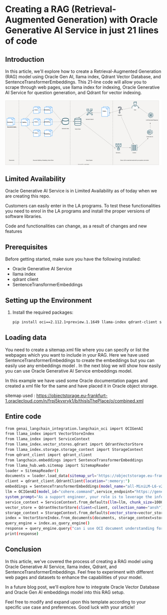 
# Creating a RAG (Retrieval-Augmented Generation) with Oracle Generative AI Service in just 21 lines of code

## Introduction
In this article, we'll explore how to create a Retrieval-Augmented Generation (RAG) model using Oracle Gen AI, llama index, Qdrant Vector Database, and SentenceTransformerEmbeddings. This 21-line code will allow you to scrape through web pages, use llama index for indexing, Oracle Generative AI Service for question generation, and Qdrant for vector indexing.

<img src="./rag.svg">
</img>

## Limited Availability

Oracle Generative AI Service is in Limited Availability as of today when we are creating this repo.

Customers can easily enter in the LA programs. To test these functionalities you need to enrol in the LA programs and install the proper versions of software libraries.

Code and functionalities can change, as a result of changes and new features

## Prerequisites
Before getting started, make sure you have the following installed:

- Oracle Generative AI Service
- llama index
- qdrant client
- SentenceTransformerEmbeddings

## Setting up the Environment
1. Install the required packages:
   ```bash
   pip install oci==2.112.1+preview.1.1649 llama-index qdrant-client sentence-transformers
   ```

## Loading data

You need to create a sitemap.xml file where you can specify or list the webpages which you want to include in your RAG. 
Here we have used SentenceTransformerEmbeddings to create the embeddings but you can easily use any embeddings model . In the next blog we will show how easily you can use Oracle Generative AI Service embeddings model.

In this example we have used some Oracle documentation pages and created a xml file for the same and have placed it in Oracle object storage. 

sitemap used : https://objectstorage.eu-frankfurt-1.oraclecloud.com/n/frpj5kvxryk1/b/thisIsThePlace/o/combined.xml

## Entire code

   ```bash
   from genai_langchain_integration.langchain_oci import OCIGenAI
from llama_index import VectorStoreIndex
from llama_index import ServiceContext
from llama_index.vector_stores.qdrant import QdrantVectorStore
from llama_index.storage.storage_context import StorageContext
from qdrant_client import qdrant_client
from langchain.embeddings import SentenceTransformerEmbeddings
from llama_hub.web.sitemap import SitemapReader
loader = SitemapReader()
documents = loader.load_data(sitemap_url='https://objectstorage.eu-frankfurt-1.oraclecloud.com/n/frpj5kvxryk1/b/thisIsThePlace/o/combined.xml')
client = qdrant_client.QdrantClient(location=":memory:")
embeddings = SentenceTransformerEmbeddings(model_name="all-MiniLM-L6-v2")
llm = OCIGenAI(model_id="cohere.command",service_endpoint="https://generativeai.aiservice.us-chicago-1.oci.oraclecloud.com",compartment_id = "ocid1.tenancy.oc1..aaaaaaaa5hwtrus75rauufcfvtnjnz3mc4xm2bzibbigva2bw4ne7ezkvzha",temperature=0.0)
system_prompt="As a support engineer, your role is to leverage the information in the context provided. Your task is to respond to queries based strictly on the information available in the provided context. Do not create new information under any circumstances. Refrain from repeating yourself. Extract your response solely from the context mentioned above. If the context does not contain relevant information for the question, respond with 'How can I assist you with questions related to the document?"
service_context = ServiceContext.from_defaults(llm=llm, chunk_size=1000, chunk_overlap=100, embed_model=embeddings,system_prompt=system_prompt)
vector_store = QdrantVectorStore(client=client, collection_name="ansh")
storage_context = StorageContext.from_defaults(vector_store=vector_store)
index = VectorStoreIndex.from_documents(documents, storage_context=storage_context, service_context=service_context)
query_engine = index.as_query_engine()
response = query_engine.query("can i use OCI document understanding for files in french ?")
print(response)
   ```



## Conclusion

In this article, we've covered the process of creating a RAG model using Oracle Generative AI Service, llama index, Qdrant, and SentenceTransformerEmbeddings. Feel free to experiment with different web pages and datasets to enhance the capabilities of your model.

In a future blog post, we'll explore how to integrate Oracle Vector Database and Oracle Gen AI embeddings model into this RAG setup.

Feel free to modify and expand upon this template according to your specific use case and preferences. Good luck with your article!
